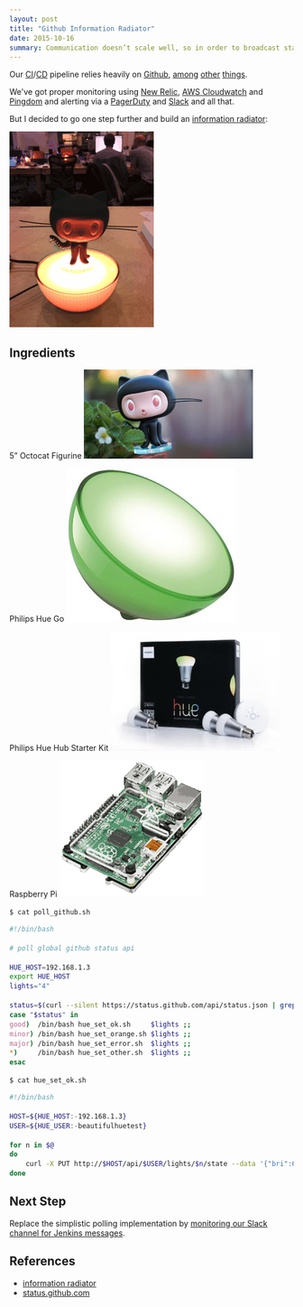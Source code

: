 ```yaml
---
layout: post
title: "Github Information Radiator"
date: 2015-10-16
summary: Communication doesn’t scale well, so in order to broadcast status information to everyone we hacked together a Raspberry Pi and a programmable Philips Hue Go light into an automated, real-time information radiator.
---
```


Our [CI](https://en.wikipedia.org/wiki/Continuous_integration)/[CD](https://en.wikipedia.org/wiki/Continuous_delivery) pipeline relies heavily on [Github](https://github.com/), [among](https://jenkins-ci.org/) [other](https://www.docker.com/) [things](http://aws.amazon.com/).


We've got proper monitoring using [New Relic](https://newrelic.com/), [AWS Cloudwatch](https://aws.amazon.com/cloudwatch/) and [Pingdom](https://www.pingdom.com/) and alerting via a [PagerDuty](https://www.pagerduty.com/) and [Slack](https://slack.com/) and all that.


But I decided to go one step further and build an [information radiator](https://www.atlassian.com/wallboards/information-radiators.jsp):


![Github Information Radiator](/i/monitoring-github/monitoring-github-256.gif)


## Ingredients

5” Octocat Figurine
[![5" Octocat Figurine](/i/monitoring-github/github-figurine.jpg)](http://github.myshopify.com/products/octocat-figurine)


Philips Hue Go
[![Philips Hue Go](/i/monitoring-github/hue-lux-go.jpg)](http://www.amazon.com/Philips-798835-Personal-Wireless-Lighting/dp/B00UVHAC1O)


Philips Hue Hub Starter Kit
[![Philips Hue Hub Starter Kit](/i/monitoring-github/hue-lux-hub-kit.jpg)](http://www.amazon.com/Philips-426353-White-Starter-Generation/dp/B00A4EUUO8)


Raspberry Pi
[![Raspberry Pi](/i/monitoring-github/rpi.png)](http://www.amazon.com/Raspberry-Pi-Model-Project-Board/dp/B00T2U7R7I)


`$ cat poll_github.sh`

```sh
#!/bin/bash

# poll global github status api

HUE_HOST=192.168.1.3
export HUE_HOST
lights="4"

status=$(curl --silent https://status.github.com/api/status.json | grep status | egrep -o '(good|minor|major)')
case "$status" in
good)  /bin/bash hue_set_ok.sh     $lights ;;
minor) /bin/bash hue_set_orange.sh $lights ;;
major) /bin/bash hue_set_error.sh  $lights ;;
*)     /bin/bash hue_set_other.sh  $lights ;;
esac
```


`$ cat hue_set_ok.sh`

```sh
#!/bin/bash

HOST=${HUE_HOST:-192.168.1.3}
USER=${HUE_USER:-beautifulhuetest}

for n in $@
do
    curl -X PUT http://$HOST/api/$USER/lights/$n/state --data '{"bri":60,"hue":25500,"sat":254,"alert":"none","effect":"none"}'
done
```


## Next Step

Replace the simplistic polling implementation by [monitoring our Slack channel for Jenkins messages](https://github.com/slackhq/python-slackclient).


## References

* [information radiator](https://www.atlassian.com/wallboards/information-radiators.jsp)
* [status.github.com](https://status.github.com/)

